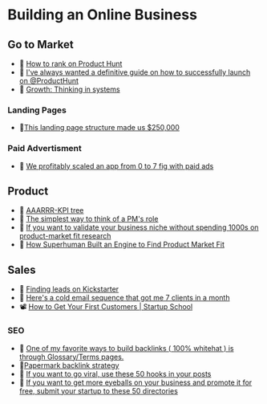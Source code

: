 # Building an Online Business


## Go to Market

- 🧵 [How to rank on Product Hunt](https://x.com/tibo_maker/status/1803408153255584244)
- 🧵 [I've always wanted a definitive guide on how to successfully launch on @ProductHunt](https://x.com/lennysan/status/1765083415383298367)
- 📝 [Growth: Thinking in systems](https://kamrn.com/blog/growth-thinking-in-systems/ )

### Landing Pages

- 🧵[This landing page structure made us $250,000](https://x.com/DanKulkov/status/1805276953848467917)


### Paid Advertisment

- 🧵 [We profitably scaled an app from 0 to 7 fig with paid ads](https://x.com/rom1trs/status/1813549478240047193)


## Product

- 🧵 [AAARRR-KPI tree](https://x.com/KiwiDenny/status/1810992607817818496)
- 🧵 [The simplest way to think of a PM's role](https://x.com/JustAnotherPM/status/1805192106937405525)
- 🧵 [If you want to validate your business niche without spending 1000s on product-market fit research](https://x.com/natiakourdadze/status/1711414670890803574)
- 📝 [How Superhuman Built an Engine to Find Product Market Fit](https://review.firstround.com/how-superhuman-built-an-engine-to-find-product-market-fit/)


## Sales

- 🧵 [Finding leads on Kickstarter](https://x.com/natiakourdadze/status/1812884251723092082)
- 🧵 [Here's a cold email sequence that got me 7 clients in a month](https://x.com/yassin_baum/status/1793704742121591082)
- 📽️ [How to Get Your First Customers | Startup School](https://www.youtube.com/watch?v=hyYCn_kAngI)

### SEO

- 🧵 [One of my favorite ways to build backlinks ( 100% whitehat ) is through Glossary/Terms pages.](https://x.com/Ldnbox/status/1718885343749951961)
- 🧵[Papermark backlink strategy](https://x.com/shnai0/status/1777683564018167856)
- 🧵 [If you want to go viral, use these 50 hooks in your posts](https://x.com/natiakourdadze/status/1713226457944633500)
- 🧵 [If you want to get more eyeballs on your business and promote it for free, submit your startup to these 50 directories](https://x.com/natiakourdadze/status/1712501688098083164)
